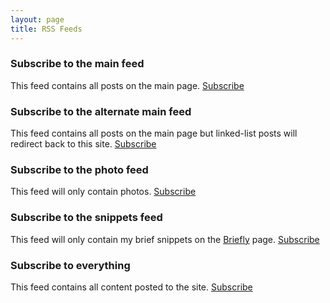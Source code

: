 ```yaml
---
layout: page
title: RSS Feeds
---
```


### Subscribe to the main feed

This feed contains all posts on the main page. [Subscribe](/atom-feed.xml)

### Subscribe to the alternate main feed

This feed contains all posts on the main page but linked-list posts will redirect back to this site. [Subscribe](/atom-feed-alternate.xml)

### Subscribe to the photo feed

This feed will only contain photos. [Subscribe](/atom-photo.xml)

### Subscribe to the snippets feed

This feed will only contain my brief snippets on the [Briefly](/briefly/) page. [Subscribe](/atom-briefly.xml)


### Subscribe to everything

This feed contains all content posted to the site. [Subscribe](/atom-firehose.xml)
